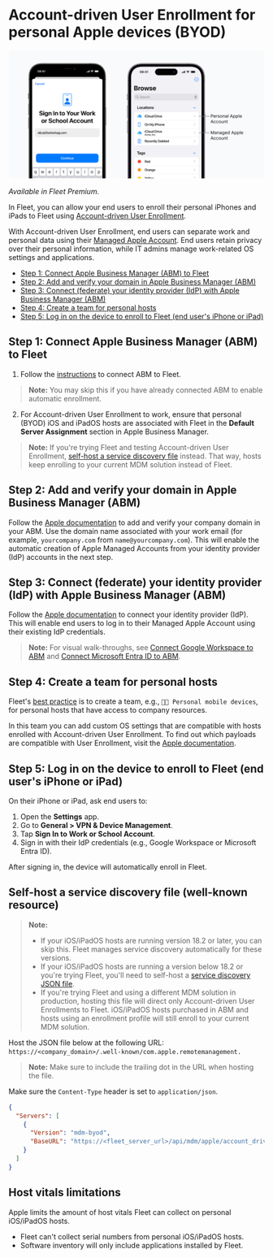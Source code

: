 # Account-driven User Enrollment for personal Apple devices (BYOD)

![Apple Account-driven User Enrollment (BYOD)](../website/assets/images/articles/apple-account-driven-user-enrollment.png)

_Available in Fleet Premium._

In Fleet, you can allow your end users to enroll their personal iPhones and iPads to Fleet using [Account-driven User Enrollment](https://support.apple.com/en-gb/guide/deployment/dep23db2037d/web).

With Account-driven User Enrollment, end users can separate work and personal data using their [Managed Apple Account](https://support.apple.com/en-gb/guide/apple-business-manager/axm78b477c81/web). End users retain privacy over their personal information, while IT admins manage work-related OS settings and applications.

- [Step 1: Connect Apple Business Manager (ABM) to Fleet](#step-1-connect-apple-business-manager-abm-to-fleet)
- [Step 2: Add and verify your domain in Apple Business Manager (ABM)](#step-2-add-and-verify-your-domain-in-apple-business-manager-abm)
- [Step 3: Connect (federate) your identity provider (IdP) with Apple Business Manager (ABM)](#step-3-connect-federate-your-identity-provider-idp-with-apple-business-manager-abm)
- [Step 4: Create a team for personal hosts](#step-4-create-a-team-for-personal-hosts)
- [Step 5: Log in on the device to enroll to Fleet (end user's iPhone or iPad)](#step-5-log-in-on-the-device-to-enroll-to-fleet-end-users-iphone-or-ipad)


## Step 1: Connect Apple Business Manager (ABM) to Fleet

1. Follow the [instructions](https://fleetdm.com/guides/macos-mdm-setup#apple-business-manager-abm) to connect ABM to Fleet.
> **Note:** You may skip this if you have already connected ABM to enable automatic enrollment. 
2. For Account-driven User Enrollment to work, ensure that personal (BYOD) iOS and iPadOS hosts are associated with Fleet in the **Default Server Assignment** section in Apple Business Manager. 
> **Note:** If you're trying Fleet and testing Account-driven User Enrollment, [self-host a service discovery file](#self-host-a-service-discovery-file-well-known-resource) instead. That way, hosts keep enrolling to your current MDM solution instead of Fleet.

## Step 2: Add and verify your domain in Apple Business Manager (ABM)

Follow the [Apple documentation](https://support.apple.com/en-gb/guide/apple-business-manager/axm48c3280c0/web#axm2033c47b0) to add and verify your company domain in your ABM. Use the domain name associated with your work email (for example, `yourcompany.com` from `name@yourcompany.com`). This will enable the automatic creation of Apple Managed Accounts from your identity provider (IdP) accounts in the next step.

## Step 3: Connect (federate) your identity provider (IdP) with Apple Business Manager (ABM)

Follow the [Apple documentation](https://support.apple.com/en-gb/guide/apple-business-manager/axmb19317543/web) to connect your identity provider (IdP). This will enable end users to log in to their Managed Apple Account using their existing IdP credentials.

> **Note:** For visual walk-throughs, see [Connect Google Workspace to ABM](https://www.youtube.com/watch?v=CPfO6W67d3A) and [Connect Microsoft Entra ID to ABM](https://www.youtube.com/watch?v=_-PnhMurAVk).

## Step 4: Create a team for personal hosts

Fleet's [best practice](https://fleetdm.com/guides/teams#best-practice) is to create a team, e.g., `📱🔐 Personal mobile devices`, for personal hosts that have access to company resources.

In this team you can add custom OS settings that are compatible with hosts enrolled with Account-driven User Enrollment. To find out which payloads are compatible with User Enrollment, visit the [Apple documentation](https://support.apple.com/en-gb/guide/deployment/dep6ae3f1d5a/1/web/1.0).

## Step 5: Log in on the device to enroll to Fleet (end user's iPhone or iPad)

On their iPhone or iPad, ask end users to:

1. Open the **Settings** app.
2. Go to **General > VPN & Device Management**.
3. Tap **Sign In to Work or School Account**.
4. Sign in with their IdP credentials (e.g., Google Workspace or Microsoft Entra ID).

After signing in, the device will automatically enroll in Fleet.

## Self-host a service discovery file (well-known resource)

>**Note:** 
> - If your iOS/iPadOS hosts are running version 18.2 or later, you can skip this. Fleet manages service discovery automatically for these versions.
> - If your iOS/iPadOS hosts are running a version below 18.2 or you're trying Fleet, you'll need to self-host a [service discovery JSON file](https://support.apple.com/en-gb/guide/deployment/dep4d9e9cd26/web#depcae01b5df).
> - If you're trying Fleet and using a different MDM solution in production, hosting this file will direct only Account-driven User Enrollments to Fleet. iOS/iPadOS hosts purchased in ABM and hosts using an enrollment profile will still enroll to your current MDM solution.

Host the JSON file below at the following URL: `https://<company_domain>/.well-known/com.apple.remotemanagement.`

> **Note:** Make sure to include the trailing dot in the URL when hosting the file.

Make sure the `Content-Type` header is set to `application/json`.

```json
{
  "Servers": [
    {
      "Version": "mdm-byod",
      "BaseURL": "https://<fleet_server_url>/api/mdm/apple/account_driven_enroll"
    }
  ]
}
```

## Host vitals limitations

Apple limits the amount of host vitals Fleet can collect on personal iOS/iPadOS hosts. 

- Fleet can't collect serial numbers from personal iOS/iPadOS hosts.
- Software inventory will only include applications installed by Fleet.

<meta name="articleTitle" value="Account-driven User Enrollment for personal Apple devices (BYOD)">
<meta name="authorFullName" value="Marko Lisica">
<meta name="authorGitHubUsername" value="marko-lisica">
<meta name="category" value="guides">
<meta name="publishedOn" value="2025-08-08">
<meta name="description" value="Enroll personal (BYOD) iPhones and iPads with Managed Apple Account">
